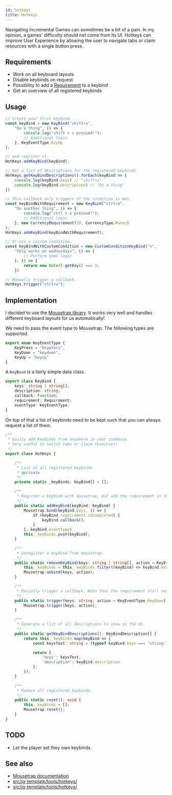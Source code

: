 ```yaml
---
id: hotkeys
title: Hotkeys
---
```


<!--- Introduction text, can be a bit personal -->
Navigating Incremental Games can sometimes be a bit of a pain.
In my opinion, a games' difficulty should not come from its UI.
Hotkeys can improve User Experience by allowing the user to navigate tabs or claim resources with a single button press.

## Requirements
<!-- Everything that is needed for this feature to work -->
- Work on all keyboard layouts
- Disable keybinds on request
- Possibility to add a [Requirement](requirements.md) to a keybind
- Get an overview of all registered keybinds

## Usage
```ts
// Create your first keybind.
const keyBind = new KeyBind("shift+x",
    "Do a thing", () => {
        console.log("shift + x pressed!");
        // Additional logic
    }, KeyEventType.KeyUp
);

// And register it.
HotKeys.addKeyBind(keyBind);

// Get a list of descriptions for the registered keybinds.
HotKeys.getKeyBindDescriptions().forEach(keyBind => {
    console.log(keyBind.keys) // "shift+x"
    console.log(keyBind.description) // "Do a thing"
})

// This callback only triggers if the condition is met.
const keyBindWithRequirement = new KeyBind("ctrl+a",
    "Do another thing", () => {
        console.log("ctrl + a pressed!");
        // Additional logic
    }, new CurrencyRequirement(10, CurrencyType.Money)
);
HotKeys.addKeyBind(keyBindWithRequirement);

// Or use a custom condition.
const keyBindWithCustomCondition = new CustomConditionKeyBind("x",
    "Only works on wednesdays", () => {
        // Perform some logic
    }, () => {
        return new Date().getDay() === 3;
    })

// Manually trigger a callback.
HotKeys.trigger("ctrl+a");
```


## Implementation
<!--- Implementation details -->
I decided to use the [Mousetrap library](https://craig.is/killing/mice).
It works very well and handles different keyboard layouts for us automatically!

We need to pass the event type to Mousetrap. The following types are supported.
```ts title="src/ig-template/tools/hotkeys/KeyEventType.ts"
export enum KeyEventType {
    KeyPress = "keypress",
    KeyDown = "keydown",
    KeyUp = "keyup"
}
```

A `KeyBind` is a fairly simple data class.
```ts title="src/ig-template/tools/hotkeys/KeyBind.ts"
export class KeyBind {
    keys: string | string[];
    description: string;
    callback: Function;
    requirement: Requirement;
    eventType: KeyEventType;
}
```

On top of that a list of keybinds need to be kept such that you can always request a list of them.
```ts title="src/ig-template/tools/hotkeys/HotKeys.ts"
/**
 * Easily add KeyBinds from anywhere in your codebase.
 * Very useful to switch tabs or claim resources!
 */
export class HotKeys {

    /**
     * List of all registered keybinds
     * @private
     */
    private static _keyBinds: KeyBind[] = [];

    /**
     * Register a keybind with mousetrap, but add the requirement in the callback.
     */
    public static addKeyBind(keyBind: KeyBind) {
        Mousetrap.bind(keyBind.keys, () => {
            if (keyBind.requirement.isCompleted) {
                keyBind.callback();
            }
        }, keyBind.eventType)
        this._keyBinds.push(keyBind);
    }

    /**
     * Unregister a keybind from mousetrap.
     */
    public static removeKeyBind(keys: string | string[], action = KeyEventType.KeyDown) {
        this._keyBinds = this._keyBinds.filter((keyBind) => keyBind.keys !== keys);
        Mousetrap.unbind(keys, action);
    }

    /**
     * Manyally trigger a callback. Note that the requirement still needs to be completed for it to run.
     */
    public static trigger(keys: string, action = KeyEventType.KeyDown) {
        Mousetrap.trigger(keys, action);
    }

    /**
     * Generate a list of all descriptions to show in the UI.
     */
    public static getKeyBindDescriptions(): KeyBindDescription[] {
        return this._keyBinds.map(keyBind => {
            const keysText: string = (typeof keyBind.keys === 'string') ? keyBind.keys : keyBind.keys.join(", ");

            return {
                'keys': keysText,
                'description': keyBind.description
            };
        });
    }

    /**
     * Remove all registered keybinds.
     */
    public static reset(): void {
        this._keyBinds = [];
        Mousetrap.reset();
    }
}

```

## TODO
- Let the player set they own keybinds.

## See also 
- [Mousetrap documentation](https://craig.is/killing/mice)
- [src/ig-template/tools/hotkeys/](https://github.com/123ishaTest/incremental-game-template/blob/master/src/ig-template/tools/hotkeys)
- [src/ig-template/tools/hotkeys/](https://github.com/123ishaTest/incremental-game-template/blob/master/src/ig-template/tools/hotkeys)
